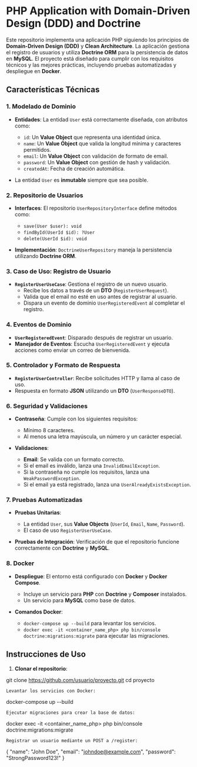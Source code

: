 # PHP Application with Domain-Driven Design (DDD) and Doctrine

Este repositorio implementa una aplicación PHP siguiendo los principios de **Domain-Driven Design (DDD)** y **Clean Architecture**. La aplicación gestiona el registro de usuarios y utiliza **Doctrine ORM** para la persistencia de datos en **MySQL**. El proyecto está diseñado para cumplir con los requisitos técnicos y las mejores prácticas, incluyendo pruebas automatizadas y despliegue en **Docker**.

## Características Técnicas

### 1. **Modelado de Dominio**

- **Entidades**: La entidad `User` está correctamente diseñada, con atributos como:
  - `id`: Un **Value Object** que representa una identidad única.
  - `name`: Un **Value Object** que valida la longitud mínima y caracteres permitidos.
  - `email`: Un **Value Object** con validación de formato de email.
  - `password`: Un **Value Object** con gestión de hash y validación.
  - `createdAt`: Fecha de creación automática.
  
- La entidad `User` es **inmutable** siempre que sea posible.

### 2. **Repositorio de Usuarios**

- **Interfaces**: El repositorio `UserRepositoryInterface` define métodos como:
  - `save(User $user): void`
  - `findById(UserId $id): ?User`
  - `delete(UserId $id): void`

- **Implementación**: `DoctrineUserRepository` maneja la persistencia utilizando **Doctrine ORM**.

### 3. **Caso de Uso: Registro de Usuario**

- **`RegisterUserUseCase`**: Gestiona el registro de un nuevo usuario.
  - Recibe los datos a través de un **DTO** (`RegisterUserRequest`).
  - Valida que el email no esté en uso antes de registrar al usuario.
  - Dispara un evento de dominio `UserRegisteredEvent` al completar el registro.

### 4. **Eventos de Dominio**

- **`UserRegisteredEvent`**: Disparado después de registrar un usuario.
- **Manejador de Eventos**: Escucha `UserRegisteredEvent` y ejecuta acciones como enviar un correo de bienvenida.

### 5. **Controlador y Formato de Respuesta**

- **`RegisterUserController`**: Recibe solicitudes HTTP y llama al caso de uso.
- Respuesta en formato **JSON** utilizando un **DTO** (`UserResponseDTO`).

### 6. **Seguridad y Validaciones**

- **Contraseña**: Cumple con los siguientes requisitos:
  - Mínimo 8 caracteres.
  - Al menos una letra mayúscula, un número y un carácter especial.
  
- **Validaciones**:
  - **Email**: Se valida con un formato correcto.
  - Si el email es inválido, lanza una `InvalidEmailException`.
  - Si la contraseña no cumple los requisitos, lanza una `WeakPasswordException`.
  - Si el email ya está registrado, lanza una `UserAlreadyExistsException`.

### 7. **Pruebas Automatizadas**

- **Pruebas Unitarias**:
  - La entidad `User`, sus **Value Objects** (`UserId`, `Email`, `Name`, `Password`).
  - El caso de uso `RegisterUserUseCase`.
  
- **Pruebas de Integración**: Verificación de que el repositorio funcione correctamente con **Doctrine** y **MySQL**.

### 8. **Docker**

- **Despliegue**: El entorno está configurado con **Docker** y **Docker Compose**.
  - Incluye un servicio para **PHP** con **Doctrine** y **Composer** instalados.
  - Un servicio para **MySQL** como base de datos.
  
- **Comandos Docker**:
  - `docker-compose up --build` para levantar los servicios.
  - `docker exec -it <container_name_php> php bin/console doctrine:migrations:migrate` para ejecutar las migraciones.

## Instrucciones de Uso

1. **Clonar el repositorio**:

git clone https://github.com/usuario/proyecto.git
cd proyecto

    Levantar los servicios con Docker:

docker-compose up --build

    Ejecutar migraciones para crear la base de datos:

docker exec -it <container_name_php> php bin/console doctrine:migrations:migrate

    Registrar un usuario mediante un POST a /register:

{
  "name": "John Doe",
  "email": "johndoe@example.com",
  "password": "StrongPassword123!"
}
